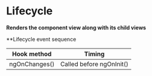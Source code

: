 # Lifecycle
**Renders the component view along with its child views**

**Lifecycle event sequence


Hook method | Timing |  
--- | --- | 
ngOnChanges() | Called before ngOnInit() |
